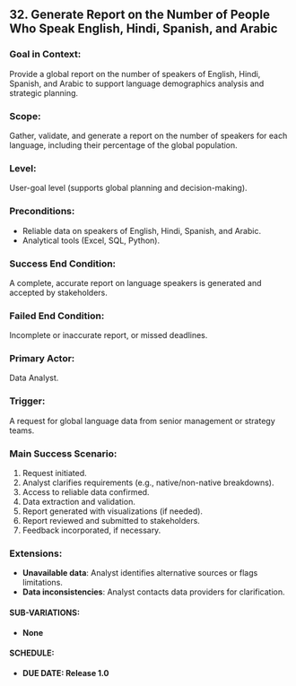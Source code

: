 ## 32. **Generate Report on the Number of People Who Speak English, Hindi, Spanish, and Arabic**

### Goal in Context:
Provide a global report on the number of speakers of English, Hindi, Spanish, and Arabic to support language demographics analysis and strategic planning.

### Scope:
Gather, validate, and generate a report on the number of speakers for each language, including their percentage of the global population.

### Level:
User-goal level (supports global planning and decision-making).

### Preconditions:
- Reliable data on speakers of English, Hindi, Spanish, and Arabic.
- Analytical tools (Excel, SQL, Python).

### Success End Condition:
A complete, accurate report on language speakers is generated and accepted by stakeholders.

### Failed End Condition:
Incomplete or inaccurate report, or missed deadlines.

### Primary Actor:
Data Analyst.

### Trigger:
A request for global language data from senior management or strategy teams.

### Main Success Scenario:
1. Request initiated.
2. Analyst clarifies requirements (e.g., native/non-native breakdowns).
3. Access to reliable data confirmed.
4. Data extraction and validation.
5. Report generated with visualizations (if needed).
6. Report reviewed and submitted to stakeholders.
7. Feedback incorporated, if necessary.

### Extensions:
- **Unavailable data**: Analyst identifies alternative sources or flags limitations.
- **Data inconsistencies**: Analyst contacts data providers for clarification.

#### **SUB-VARIATIONS**:
- **None**

#### **SCHEDULE**:
- **DUE DATE: Release 1.0**
